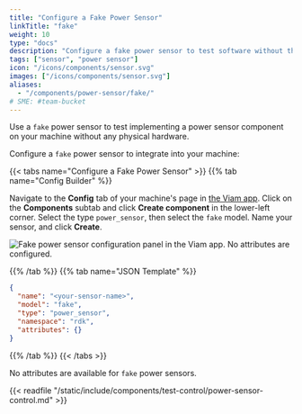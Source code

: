 ```yaml
---
title: "Configure a Fake Power Sensor"
linkTitle: "fake"
weight: 10
type: "docs"
description: "Configure a fake power sensor to test software without the physical hardware."
tags: ["sensor", "power sensor"]
icon: "/icons/components/sensor.svg"
images: ["/icons/components/sensor.svg"]
aliases:
  - "/components/power-sensor/fake/"
# SME: #team-bucket
---
```


Use a `fake` power sensor to test implementing a power sensor component on your machine without any physical hardware.

Configure a `fake` power sensor to integrate into your machine:

{{< tabs name="Configure a Fake Power Sensor" >}}
{{% tab name="Config Builder" %}}

Navigate to the **Config** tab of your machine's page in [the Viam app](https://app.viam.com).
Click on the **Components** subtab and click **Create component** in the lower-left corner.
Select the type `power_sensor`, then select the `fake` model.
Name your sensor, and click **Create**.

![Fake power sensor configuration panel in the Viam app. No attributes are configured.](/components/power-sensor/fake-config-builder.png)

{{% /tab %}}
{{% tab name="JSON Template" %}}

```json {class="line-numbers linkable-line-numbers"}
{
  "name": "<your-sensor-name>",
  "model": "fake",
  "type": "power_sensor",
  "namespace": "rdk",
  "attributes": {}
}
```

{{% /tab %}}
{{< /tabs >}}

No attributes are available for `fake` power sensors.

{{< readfile "/static/include/components/test-control/power-sensor-control.md" >}}
